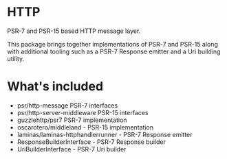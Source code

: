 # HTTP

PSR-7 and PSR-15 based HTTP message layer.

This package brings together implementations of PSR-7 and PSR-15 along with additional tooling
such as a PSR-7 Response emitter and a Uri building utility.

# What's included

- psr/http-message PSR-7 interfaces
- psr/http-server-middleware PSR-15 interfaces
- guzzlehttp/psr7 PSR-7 implementation
- oscarotero/middleland - PSR-15 implementation
- laminas/laminas-httphandlerrunner - PSR-7 Response emitter
- ResponseBuilderInterface - PSR-7 Response builder
- UriBuilderInterface - PSR-7 Uri builder
